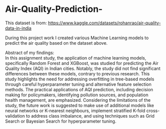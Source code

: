 # Air-Quality-Prediction-

This dataset is from:
https://www.kaggle.com/datasets/rohanrao/air-quality-data-in-india

During this project work I created various Machine Learning models to predict the air quality based on the dataset above. 

Abstract of my findings:  
In this assignment study, the application of machine learning models, specifically Random Forest and XGBoost, was studied for predicting the Air Quality Index (AQI) in Indian cities. Notably, the study did not find significant differences between these models, contrary to previous research. This study highlights the need for addressing overfitting in tree-based models through careful hyperparameter tuning and alternative feature selection methods. The practical applications of AQI prediction, including decision making for policymakers, identifying pollution sources, and population health management, are emphasized.
Considering the limitations of the study, the future work is suggested to make use of additional models like neural networks or K-nearest neighbours, implement stratified K-fold cross-validation to address class imbalance, and using techniques such as Grid Search or Bayesian Search for hyperparameter tuning. 
